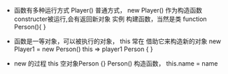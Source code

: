 - 函数有多种运行方式
 Player() 普通方式，
 new Player() 作为构造函数constructer被运行,会有返回新对象  实例
 构建函数，当然是类
 function Person(){  }

- 函数是一等对象，可以被执行的对象，
this 常在  借助它来构造新的对象
new Player1 = new Person()
this => player1 Person {  }

- new 的过程
 this 空对象Person {}
 Person() 构造函数，
 this.name = name